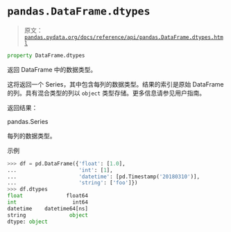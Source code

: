 # `pandas.DataFrame.dtypes`

> 原文：[`pandas.pydata.org/docs/reference/api/pandas.DataFrame.dtypes.html`](https://pandas.pydata.org/docs/reference/api/pandas.DataFrame.dtypes.html)

```py
property DataFrame.dtypes
```

返回 DataFrame 中的数据类型。

这将返回一个 Series，其中包含每列的数据类型。结果的索引是原始 DataFrame 的列。具有混合类型的列以 `object` 类型存储。更多信息请参见用户指南。

返回结果：

pandas.Series

每列的数据类型。

示例

```py
>>> df = pd.DataFrame({'float': [1.0],
...                    'int': [1],
...                    'datetime': [pd.Timestamp('20180310')],
...                    'string': ['foo']})
>>> df.dtypes
float              float64
int                  int64
datetime    datetime64[ns]
string              object
dtype: object 
```

